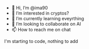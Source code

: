 - 👋 Hi, I’m @ima90
- 👀 I’m interested in cryptos?
- 🌱 I’m currently learning eveyrthing
- 💞️ I’m looking to collaborate on AI
- 📫 How to reach me on chat

<!---
ima90/ima90 is a ✨ special ✨ repository because its `README.md` (this file) appears on your GitHub profile.
You can click the Preview link to take a look at your changes.
--->
I'm starting to code, nothing to add
